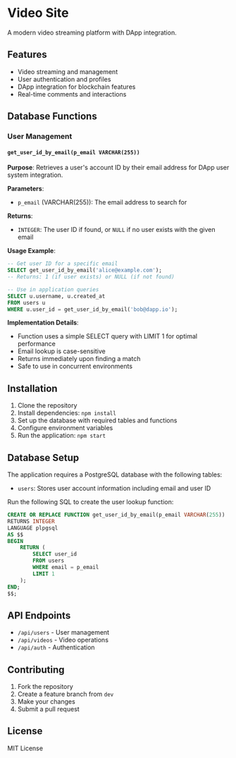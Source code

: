 # Video Site

A modern video streaming platform with DApp integration.

## Features

- Video streaming and management
- User authentication and profiles
- DApp integration for blockchain features
- Real-time comments and interactions

## Database Functions

### User Management

#### `get_user_id_by_email(p_email VARCHAR(255))`

**Purpose**: Retrieves a user's account ID by their email address for DApp user system integration.

**Parameters**:
- `p_email` (VARCHAR(255)): The email address to search for

**Returns**: 
- `INTEGER`: The user ID if found, or `NULL` if no user exists with the given email

**Usage Example**:
```sql
-- Get user ID for a specific email
SELECT get_user_id_by_email('alice@example.com');
-- Returns: 1 (if user exists) or NULL (if not found)

-- Use in application queries
SELECT u.username, u.created_at 
FROM users u 
WHERE u.user_id = get_user_id_by_email('bob@dapp.io');
```

**Implementation Details**:
- Function uses a simple SELECT query with LIMIT 1 for optimal performance
- Email lookup is case-sensitive
- Returns immediately upon finding a match
- Safe to use in concurrent environments

## Installation

1. Clone the repository
2. Install dependencies: `npm install`
3. Set up the database with required tables and functions
4. Configure environment variables
5. Run the application: `npm start`

## Database Setup

The application requires a PostgreSQL database with the following tables:
- `users`: Stores user account information including email and user ID

Run the following SQL to create the user lookup function:

```sql
CREATE OR REPLACE FUNCTION get_user_id_by_email(p_email VARCHAR(255))
RETURNS INTEGER
LANGUAGE plpgsql
AS $$
BEGIN
    RETURN (
        SELECT user_id 
        FROM users 
        WHERE email = p_email
        LIMIT 1
    );
END;
$$;
```

## API Endpoints

- `/api/users` - User management
- `/api/videos` - Video operations
- `/api/auth` - Authentication

## Contributing

1. Fork the repository
2. Create a feature branch from `dev`
3. Make your changes
4. Submit a pull request

## License

MIT License
